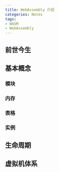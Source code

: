 ```yaml
---
title: WebAssembly 介绍
categories: Notes
tags:
- WASM
- WebAssembly
---
```


## 前世今生

## 基本概念

### 模块

### 内存

### 表格

### 实例


## 生命周期

## 虚拟机体系